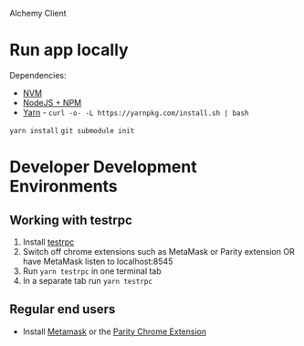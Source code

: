 Alchemy Client

# Run app locally

Dependencies:
* [NVM](https://github.com/creationix/nvm#installation)
* [NodeJS + NPM](https://github.com/creationix/nvm#usage)
* [Yarn](https://yarnpkg.com/en/) - `curl -o- -L https://yarnpkg.com/install.sh | bash`

`yarn install`
`git submodule init`

# Developer Development Environments

## Working with testrpc
1. Install [testrpc](https://github.com/ethereumjs/testrpc)
1. Switch off chrome extensions such as MetaMask or Parity extension OR have MetaMask listen to localhost:8545
2. Run `yarn testrpc` in one terminal tab
3. In a separate tab run `yarn testrpc`

## Regular end users

* Install [Metamask](https://chrome.google.com/webstore/detail/metamask/nkbihfbeogaeaoehlefnkodbefgpgknn?hl=en) or the [Parity Chrome Extension](https://chrome.google.com/webstore/detail/himekenlppkgeaoeddcliojfddemadig)